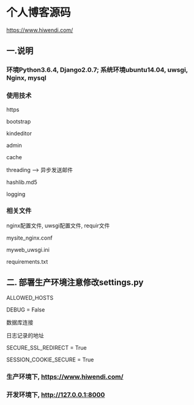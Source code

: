 # 个人博客源码
https://www.hiwendi.com/

## 一.说明

### 环境Python3.6.4, Django2.0.7; 系统环境ubuntu14.04, uwsgi, Nginx, mysql


### 使用技术

https

bootstrap

kindeditor

admin

cache

threading --> 异步发送邮件

hashlib.md5

logging


### 相关文件

nginx配置文件, uwsgi配置文件, requir文件

mysite_nginx.conf

myweb_uwsgi.ini

requirements.txt


## 二. 部署生产环境注意修改settings.py

ALLOWED_HOSTS

DEBUG = False

数据库连接

日志记录的地址

SECURE_SSL_REDIRECT = True

SESSION_COOKIE_SECURE = True


### 生产环境下, https://www.hiwendi.com/
### 开发环境下, http://127.0.0.1:8000
